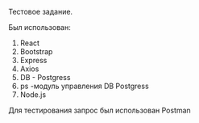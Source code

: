 Тестовое задание. 

Был использован:
  1. React
  2. Bootstrap
  3. Express
  4. Axios
  5. DB - Postgress
  6. ps -модуль управления DB Postgress
  7. Node.js

Для тестирования запрос был использован Postman
